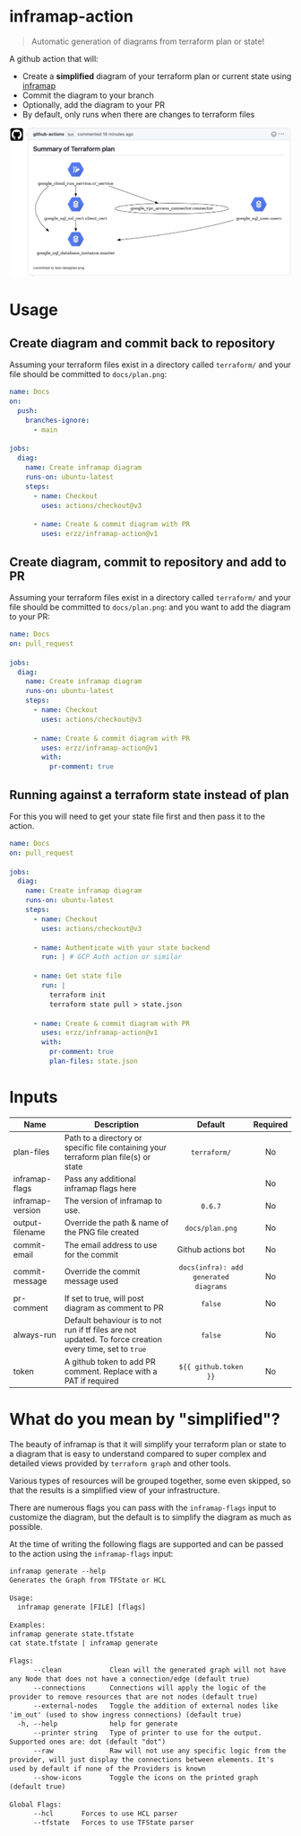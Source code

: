 # inframap-action

> Automatic generation of diagrams from terraform plan or state!

A github action that will:

* Create a **simplified** diagram of your terraform plan or current state using [inframap](https://www.cycloid.io/open-source/inframap)
* Commit the diagram to your branch
* Optionally, add the diagram to your PR
* By default, only runs when there are changes to terraform files

![Example Diagram / PR](/docs/pr.png)

# Usage

## Create diagram and commit back to repository

Assuming your terraform files exist in a directory called `terraform/` and your file should be committed to `docs/plan.png`:

```yaml
name: Docs
on:
  push:
    branches-ignore:
      - main

jobs:
  diag:
    name: Create inframap diagram
    runs-on: ubuntu-latest
    steps:
      - name: Checkout
        uses: actions/checkout@v3

      - name: Create & commit diagram with PR
        uses: erzz/inframap-action@v1
```

## Create diagram, commit to repository and add to PR

Assuming your terraform files exist in a directory called `terraform/` and your file should be committed to `docs/plan.png`: and you want to add the diagram to your PR:

```yaml
name: Docs
on: pull_request

jobs:
  diag:
    name: Create inframap diagram
    runs-on: ubuntu-latest
    steps:
      - name: Checkout
        uses: actions/checkout@v3

      - name: Create & commit diagram with PR
        uses: erzz/inframap-action@v1
        with:
          pr-comment: true
```

## Running against a terraform state instead of plan

For this you will need to get your state file first and then pass it to the action.

```yaml
name: Docs
on: pull_request

jobs:
  diag:
    name: Create inframap diagram
    runs-on: ubuntu-latest
    steps:
      - name: Checkout
        uses: actions/checkout@v3

      - name: Authenticate with your state backend
        run: | # GCP Auth action or similar

      - name: Get state file
        run: |
          terraform init
          terraform state pull > state.json

      - name: Create & commit diagram with PR
        uses: erzz/inframap-action@v1
        with:
          pr-comment: true
          plan-files: state.json
```

# Inputs

| Name | Description | Default | Required |
|------|-------------|:-----:|:-----:|
| plan-files | Path to a directory or specific file containing your terraform plan file(s) or state | `terraform/` | No |
| inframap-flags | Pass any additional inframap flags here | ` ` | No |
| inframap-version | The version of inframap to use. | `0.6.7` | No |
| output-filename | Override the path & name of the PNG file created | `docs/plan.png` | No |
| commit-email | The email address to use for the commit | Github actions bot | No |
| commit-message | Override the commit message used | `docs(infra): add generated diagrams` | No |
| pr-comment | If set to true, will post diagram as comment to PR | `false` | No |
| always-run | Default behaviour is to not run if tf files are not updated. To force creation every time, set to `true` | `false` | No |
| token | A github token to add PR comment. Replace with a PAT if required | `${{ github.token }}` | No |


# What do you mean by "simplified"?

The beauty of inframap is that it will simplify your terraform plan or state to a diagram that is easy to understand compared to super complex and detailed views provided by `terraform graph` and other tools.

Various types of resources will be grouped together, some even skipped, so that the results is a simplified view of your infrastructure.

There are numerous flags you can pass with the `inframap-flags` input to customize the diagram, but the default is to simplify the diagram as much as possible.

At the time of writing the following flags are supported and can be passed to the action using the `inframap-flags` input:

```
inframap generate --help
Generates the Graph from TFState or HCL

Usage:
  inframap generate [FILE] [flags]

Examples:
inframap generate state.tfstate
cat state.tfstate | inframap generate

Flags:
      --clean            Clean will the generated graph will not have any Node that does not have a connection/edge (default true)
      --connections      Connections will apply the logic of the provider to remove resources that are not nodes (default true)
      --external-nodes   Toggle the addition of external nodes like 'im_out' (used to show ingress connections) (default true)
  -h, --help             help for generate
      --printer string   Type of printer to use for the output. Supported ones are: dot (default "dot")
      --raw              Raw will not use any specific logic from the provider, will just display the connections between elements. It's used by default if none of the Providers is known
      --show-icons       Toggle the icons on the printed graph (default true)

Global Flags:
      --hcl       Forces to use HCL parser
      --tfstate   Forces to use TFState parser
```